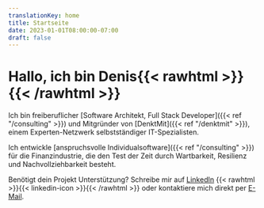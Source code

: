 ```yaml
---
translationKey: home
title: Startseite
date: 2023-01-01T08:00:00-07:00
draft: false
---
```


# Hallo, ich bin Denis{{< rawhtml >}}<a href="https://andy-bell.co.uk/why-pay-8-for-a-check-mark-when-you-can-get-one-for-for-free/"><check-mark></check-mark></a>{{< /rawhtml >}} 

Ich bin freiberuflicher [Software Architekt, Full Stack Developer]({{< ref "/consulting" >}}) und Mitgründer von [DenktMit]({{< ref "/denktmit" >}}), einem Experten-Netzwerk selbstständiger IT-Spezialisten.

Ich entwickle [anspruchsvolle Individualsoftware]({{< ref "/consulting" >}}) für die Finanzindustrie, die den Test der Zeit durch Wartbarkeit, Resilienz und Nachvollziehbarkeit besteht.

Benötigt dein Projekt Unterstützung? Schreibe mir auf [LinkedIn](https://www.linkedin.com/in/dmalolepszy) {{< rawhtml >}}<a href="https://www.linkedin.com/in/dmalolepszy" style="text-decoration: none">{{< linkedin-icon >}}</a>{{< /rawhtml >}} oder kontaktiere mich direkt per [E-Mail](mailto:kontakt@dmalo.de).
